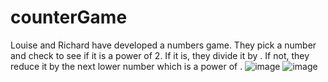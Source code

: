 # counterGame
Louise and Richard have developed a numbers game. They pick a number and check to see if it is a power of 2. If it is, they divide it by . If not, they reduce it by the next lower number which is a power of . 
![image](https://user-images.githubusercontent.com/43896389/223585332-4b635d10-2ebd-4dbc-86d2-0ea40643445c.png)
![image](https://user-images.githubusercontent.com/43896389/223585370-2dd3da69-4f31-49aa-89ff-25b44170aa9f.png)

